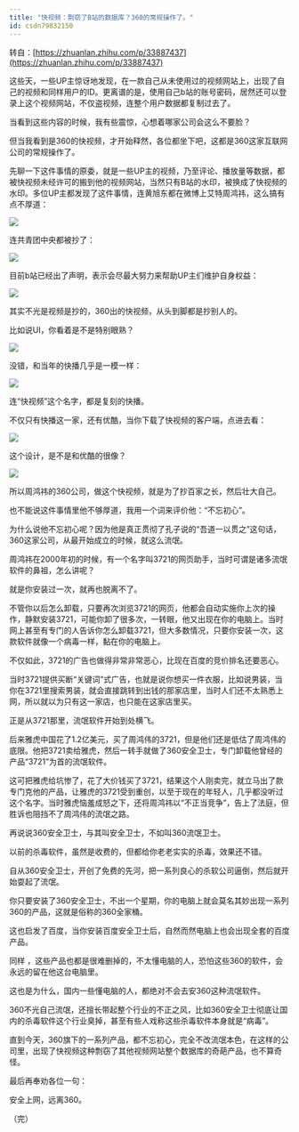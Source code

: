 ```yaml
---
title: "快视频：剽窃了B站的数据库？360的常规操作了。"
id: csdn79832150
---
```


转自：[https://zhuanlan.zhihu.com/p/33887437](https://zhuanlan.zhihu.com/p/33887437)

这些天，一些UP主惊讶地发现，在一款自己从未使用过的视频网站上，出现了自己的视频和同样用户的ID。更离谱的是，使用自己b站的账号密码，居然还可以登录上这个视频网站，不仅盗视频，连整个用户数据都复制过去了。

当看到这些内容的时候，我有些震惊，心想着哪家公司会这么不要脸？

但当我看到是360的快视频，才开始释然，各位都坐下吧，这都是360这家互联网公司的常规操作了。

先聊一下这件事情的原委，就是一些UP主的视频，乃至评论、播放量等数据，都被快视频未经许可的搬到他的视频网站，当然只有B站的水印，被换成了快视频的水印。多位UP主都发现了这件事情，连黄旭东都在微博上艾特周鸿祎，这么搞有点不厚道：

![](../img/55ff53f1cb5bbabc5a720cc298f42d10.png)

连共青团中央都被抄了：

![](../img/649c71bb32a792ca194dfc8659fb36d0.png)

目前b站已经出了声明，表示会尽最大努力来帮助UP主们维护自身权益：

![](../img/08fc0e1f29a4528ffe1e2a7e3d0a860c.png)

其实不光是视频是抄的，360出的快视频，从头到脚都是抄别人的。

比如说UI，你看着是不是特别眼熟？

![](../img/89ea1d944b6fb1aab8a00f56a6f27531.png)

没错，和当年的快播几乎是一模一样：

![](../img/af8d6ec61f678195d160f88ba3387e6f.png)

连“快视频”这个名字，都是复刻的快播。

不仅只有快播这一家，还有优酷，当你下载了快视频的客户端，点进去看：

![](../img/d34434514c6a2959e3a30fa7264ffa18.png)

这个设计，是不是和优酷的很像？

![](../img/af745a7457f6e19b587d4bdc4d6355f2.png)

所以周鸿祎的360公司，做这个快视频，就是为了抄百家之长，然后壮大自己。

也不能说这件事情里他不够厚道，我用一个词来评价他：“不忘初心”。

为什么说他不忘初心呢？因为他是真正贯彻了孔子说的“吾道一以贯之”这句话，360这家公司，从最开始成立的时候，就这么流氓。

周鸿祎在2000年初的时候，有一个名字叫3721的网页助手，当时可谓是诸多流氓软件的鼻祖，怎么讲呢？

就是你安装过一次，就再也脱离不了。

不管你以后怎么卸载，只要再次浏览3721的网页，他都会自动实施你上次的操作，静默安装3721，可能你卸了很多次，一转眼，他又出现在你的电脑上。当时网上甚至有专门的人告诉你怎么卸载3721，但大多数情况，只要你安装一次，这款软件就像一个病毒一样，黏在你的电脑上。

不仅如此，3721的广告也做得非常非常恶心，比现在百度的竞价排名还要恶心。

当时3721提供买断“关键词”式广告，也就是说你想买一件衣服，比如说男装，当你在3721里搜索男装，就会直接跳转到出钱的那家店里，当时人们还不太熟悉上网，所以就以为只有这一家店，也只能在这家店里买。

正是从3721那里，流氓软件开始到处横飞。

后来雅虎中国花了1.2亿美元，买了周鸿伟的3721，但是他们还是低估了周鸿伟的底限。他把3721卖给雅虎，然后一转手就做了360安全卫士，专门卸载他曾经的产品“3721”为首的流氓软件。

这可把雅虎给坑惨了，花了大价钱买了3721，结果这个人刚卖完，就立马出了款专门克他的产品，让雅虎的3721受到重创，以至于现在的年轻人，几乎都没听过这个名字。当时雅虎恼羞成怒之下，还将周鸿祎以“不正当竞争”，告上了法庭，但胜诉也阻挡不了周鸿伟的流氓之路。

再说说360安全卫士，与其叫安全卫士，不如叫360流氓卫士。

以前的杀毒软件，虽然是收费的，但都给你老老实实的杀毒，效果还不错。

自从360安全卫士，开创了免费的先河，把一系列良心的杀软公司逼倒，然后就开始耍起了流氓。

你只要安装了360安全卫士，不出一个星期，你的电脑上就会莫名其妙出现一系列360的产品，这就是俗称的360全家桶。

这也启发了百度，当你安装百度安全卫士后，自然而然电脑上也会出现全套的百度产品。

同样 ，这些产品也都是很难删掉的，不太懂电脑的人，恐怕这些360的软件，会永远的留在他这台电脑里。

这也是为什么，国内一些懂电脑的人，都绝对不会去安360这种流氓软件。

360不光自己流氓，还擅长带起整个行业的不正之风，比如360安全卫士彻底让国内的杀毒软件这个行业臭掉，甚至有些人戏称这些杀毒软件本身就是“病毒”。

直到今天，360旗下的一系列产品，都不忘初心，完全不改流氓本色，在这样的公司里，出现了快视频这种剽窃了其他视频网站整个数据库的奇葩产品，也不算奇怪。

最后再奉劝各位一句：

安全上网，远离360。

（完）
